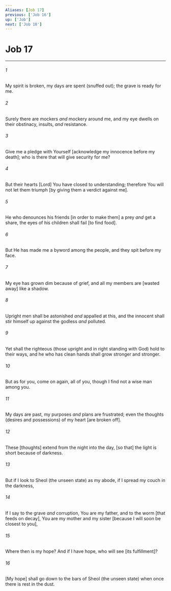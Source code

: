 ```yaml
---
Aliases: [Job 17]
previous: ['Job 16']
up: ['Job']
next: ['Job 18']
---
```

# Job 17

***














###### 1 






My spirit is broken, my days are spent (snuffed out); the grave is ready for me. 













###### 2 






Surely there are mockers _and_ mockery around me, and my eye dwells on their obstinacy, insults, _and_ resistance. 













###### 3 






Give me a pledge with Yourself [acknowledge my innocence before my death]; who is there that will give security for me? 













###### 4 






But their hearts [Lord] You have closed to understanding; therefore You will not let them triumph [by giving them a verdict against me]. 













###### 5 






He who denounces his friends [in order to make them] a prey _and_ get a share, the eyes of his children shall fail [to find food]. 













###### 6 






But He has made me a byword among the people, and they spit before my face. 













###### 7 






My eye has grown dim because of grief, and all my members are [wasted away] like a shadow. 













###### 8 






Upright men shall be astonished _and_ appalled at this, and the innocent shall stir himself up against the godless _and_ polluted. 













###### 9 






Yet shall the righteous (those upright and in right standing with God) hold to their ways, and he who has clean hands shall grow stronger and stronger. 













###### 10 






But as for you, come on again, all of you, though I find not a wise man among you. 













###### 11 






My days are past, my purposes _and_ plans are frustrated; even the thoughts (desires and possessions) of my heart [are broken off]. 













###### 12 






These [thoughts] extend from the night into the day, [so that] the light is short because of darkness. 













###### 13 






But if I look to Sheol (the unseen state) as my abode, if I spread my couch in the darkness, 













###### 14 






If I say to the grave _and_ corruption, You are my father, and to the worm [that feeds on decay], You are my mother and my sister [because I will soon be closest to you], 













###### 15 






Where then is my hope? And if I have hope, who will see [its fulfillment]? 













###### 16 






[My hope] shall go down to the bars of Sheol (the unseen state) when once there is rest in the dust.
